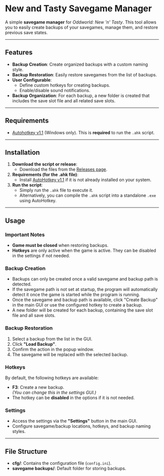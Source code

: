 # New and Tasty Savegame Manager  

A simple **savegame manager** for *Oddworld: New 'n' Tasty*. This tool allows you to easily create backups of your savegames, manage them, and restore previous save states.  



---

## Features    
- **Backup Creation**: Create organized backups with a custom naming style.  
- **Backup Restoration**: Easily restore savegames from the list of backups.  
- **User Configurable**:  
  - Define custom hotkeys for creating backups.  
  - Enable/disable sound notifications.  
- **Backup Organization**: For each backup, a new folder is created that includes the save slot file and all related save slots.

---

## Requirements  
- [Autohotkey v1.1](https://www.autohotkey.com/) (Windows only). This is **required** to run the `.ahk` script.  

---

## Installation  

1. **Download the script or release**:  
   - Download the files from the [Releases page](https://github.com/SquareD-Soft/New-And-Tasty-Savegame-Manager/releases).
2. **Requirements (for the .ahk file)**:  
   - Install [AutoHotkey v1.1](https://www.autohotkey.com/) if it is not already installed on your system.  
3. **Run the script**:  
   - Simply run the `.ahk` file to execute it.  
   - Alternatively, you can compile the `.ahk` script into a standalone `.exe` using AutoHotkey.

---

## Usage  

### Important Notes  
- **Game must be closed** when restoring backups.
- **Hotkeys** are only active when the game is active. They can be disabled in the settings if not needed.
  
### Backup Creation  
- Backups can only be created once a valid savegame and backup path is detected.
- If the savegame path is not set at startup, the program will automatically detect it once the game is started while the program is running.
- Once the savegame and backup path is available, click "Create Backup" in the main GUI or use the configured hotkey to create a backup.
- A new folder will be created for each backup, containing the save slot file and all save slots.

### Backup Restoration  
1. Select a backup from the list in the GUI.  
2. Click **"Load Backup"**.  
3. Confirm the action in the popup window.  
4. The savegame will be replaced with the selected backup.

### Hotkeys  
By default, the following hotkeys are available:  
- **F3**: Create a new backup.  
  *(You can change this in the settings GUI.)*  
- The hotkey can be **disabled** in the options if it is not needed.

### Settings  
- Access the settings via the **"Settings"** button in the main GUI.  
- Configure savegame/backup locations, hotkeys, and backup naming styles.  

---

## File Structure  
- **cfg/**: Contains the configuration file (`config.ini`).  
- **savegame backups/**: Default folder for storing backups.  
